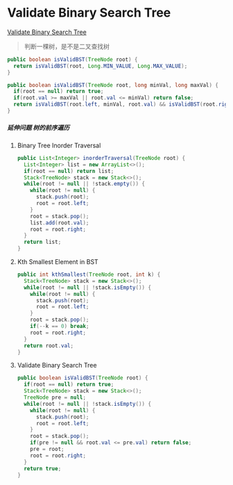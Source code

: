 # Validate Binary Search Tree

[Validate Binary Search Tree](https://leetcode.com/problems/validate-binary-search-tree/description/)

> 判断一棵树，是不是二叉查找树

```java
public boolean isValidBST(TreeNode root) {
  return isValidBST(root, Long.MIN_VALUE, Long.MAX_VALUE);
}

public boolean isValidBST(TreeNode root, long minVal, long maxVal) {
  if(root == null) return true;
  if(root.val >= maxVal || root.val <= minVal) return false;
  return isValidBST(root.left, minVal, root.val) && isValidBST(root.right, root.val, maxVal);
}
```

##### 延伸问题 树的前序遍历

1. Binary Tree Inorder Traversal

   ```java
   public List<Integer> inorderTraversal(TreeNode root) {
     List<Integer> list = new ArrayList<>();
     if(root == null) return list;
     Stack<TreeNode> stack = new Stack<>();
     while(root != null || !stack.empty()) {
       while(root != null) {
         stack.push(root);
         root = root.left;
       }
       root = stack.pop();
       list.add(root.val);
       root = root.right;
     }
     return list;
   }
   ```

2. Kth Smallest Element in BST

   ```java
   public int kthSmallest(TreeNode root, int k) {
     Stack<TreeNode> stack = new Stack<>();
     while(root != null || !stack.isEmpty()) {
       while(root != null) {
         stack.push(root);
         root = root.left;
       }
       root = stack.pop();
       if(--k == 0) break;
       root = root.right;
     }
     return root.val;
   }
   ```

3. Validate Binary Search Tree

   ```java
   public boolean isValidBST(TreeNode root) {
     if(root == null) return true;
     Stack<TreeNode> stack = new Stack<>();
     TreeNode pre = null;
     while(root != null || !stack.isEmpty()) {
       while(root != null) {
         stack.push(root);
         root = root.left;
       }
       root = stack.pop();
       if(pre != null && root.val <= pre.val) return false;
       pre = root;
       root = root.right;
     }
     return true;
   }
   ```